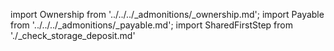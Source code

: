 import Ownership from '../../../_admonitions/_ownership.md';
import Payable from '../../../_admonitions/_payable.md';
import SharedFirstStep from './_check_storage_deposit.md'

<Ownership/>

<SharedFirstStep/>

<Payable/>
